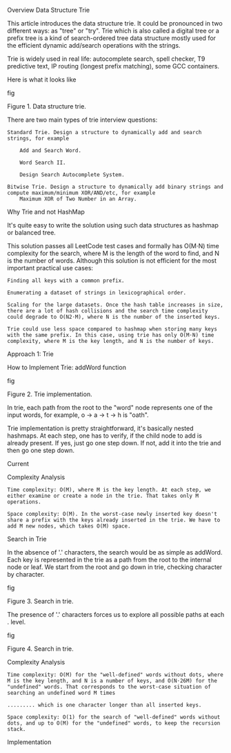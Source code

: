 Overview
Data Structure Trie

This article introduces the data structure trie. It could be pronounced in two different ways: as "tree" or "try". Trie which is also called a digital tree or a prefix tree is a kind of search-ordered tree data structure mostly used for the efficient dynamic add/search operations with the strings.

Trie is widely used in real life: autocomplete search, spell checker, T9 predictive text, IP routing (longest prefix matching), some GCC containers.

Here is what it looks like

fig

Figure 1. Data structure trie.

There are two main types of trie interview questions:

    Standard Trie. Design a structure to dynamically add and search strings, for example

        Add and Search Word.

        Word Search II.

        Design Search Autocomplete System.

    Bitwise Trie. Design a structure to dynamically add binary strings and compute maximum/minimum XOR/AND/etc, for example
        Maximum XOR of Two Number in an Array.

Why Trie and not HashMap

It's quite easy to write the solution using such data structures as hashmap or balanced tree.

This solution passes all LeetCode test cases and formally has O(M⋅N) time complexity for the search, where M is the length of the word to find, and N is the number of words. Although this solution is not efficient for the most important practical use cases:

    Finding all keys with a common prefix.

    Enumerating a dataset of strings in lexicographical order.

    Scaling for the large datasets. Once the hash table increases in size, there are a lot of hash collisions and the search time complexity could degrade to O(N2⋅M), where N is the number of the inserted keys.

    Trie could use less space compared to hashmap when storing many keys with the same prefix. In this case, using trie has only O(M⋅N) time complexity, where M is the key length, and N is the number of keys.



Approach 1: Trie

How to Implement Trie: addWord function

fig

Figure 2. Trie implementation.

In trie, each path from the root to the "word" node represents one of the input words, for example, o -> a -> t -> h is "oath".

Trie implementation is pretty straightforward, it's basically nested hashmaps. At each step, one has to verify, if the child node to add is already present. If yes, just go one step down. If not, add it into the trie and then go one step down.

Current

Complexity Analysis

    Time complexity: O(M), where M is the key length. At each step, we either examine or create a node in the trie. That takes only M operations.

    Space complexity: O(M). In the worst-case newly inserted key doesn't share a prefix with the keys already inserted in the trie. We have to add M new nodes, which takes O(M) space.

Search in Trie

In the absence of '.' characters, the search would be as simple as addWord. Each key is represented in the trie as a path from the root to the internal node or leaf. We start from the root and go down in trie, checking character by character.

fig

Figure 3. Search in trie.

The presence of '.' characters forces us to explore all possible paths at each . level.

fig

Figure 4. Search in trie.

Complexity Analysis

    Time complexity: O(M) for the "well-defined" words without dots, where M is the key length, and N is a number of keys, and O(N⋅26M) for the "undefined" words. That corresponds to the worst-case situation of searching an undefined word M times

    .........​​ which is one character longer than all inserted keys.

    Space complexity: O(1) for the search of "well-defined" words without dots, and up to O(M) for the "undefined" words, to keep the recursion stack.

Implementation